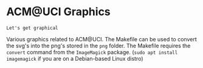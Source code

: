 # ACM@UCI Graphics

```
Let's get graphical
```

Various graphics related to ACM@UCI. The Makefile can be used to convert the
svg's into the png's stored in the `png` folder. The Makefile requires the
`convert` command from the `ImageMagick` package. (`sudo apt install
imagemagick` if you are on a Debian-based Linux distro)
